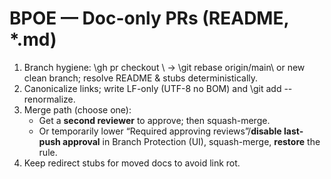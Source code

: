 <!-- status: stub; target: 150+ words -->
# BPOE — Doc-only PRs (README, *.md)

1) Branch hygiene: \gh pr checkout <PR>\ → \git rebase origin/main\ or new clean branch; resolve README & stubs deterministically.
2) Canonicalize links; write LF-only (UTF-8 no BOM) and \git add --renormalize\.
3) Merge path (choose one):
   - Get a **second reviewer** to approve; then squash-merge.
   - Or temporarily lower “Required approving reviews”/**disable last-push approval** in Branch Protection (UI), squash-merge, **restore** the rule.
4) Keep redirect stubs for moved docs to avoid link rot.


